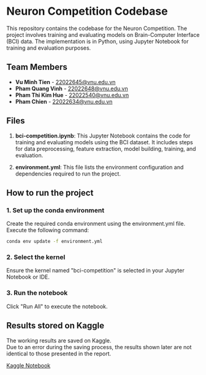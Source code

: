 # Neuron Competition Codebase

This repository contains the codebase for the Neuron Competition. The project involves training and evaluating models on Brain-Computer Interface (BCI) data. The implementation is in Python, using Jupyter Notebook for training and evaluation purposes.

## Team Members
- **Vu Minh Tien** - 22022645@vnu.edu.vn
- **Pham Quang Vinh** - 22022648@vnu.edu.vn
- **Pham Thi Kim Hue** - 22022540@vnu.edu.vn
- **Pham Chien** - 22022634@vnu.edu.vn

## Files

1. **bci-competition.ipynb**: This Jupyter Notebook contains the code for training and evaluating models using the BCI dataset. It includes steps for data preprocessing, feature extraction, model building, training, and evaluation.

2. **environment.yml**: This file lists the environment configuration and dependencies required to run the project.

## How to run the project
### 1. Set up the conda environment
Create the required conda environment using the environment.yml file. Execute the following command:

```bash
conda env update -f environment.yml
```

### 2. Select the kernel
Ensure the kernel named "bci-competition" is selected in your Jupyter Notebook or IDE.

### 3. Run the notebook
Click "Run All" to execute the notebook.

## Results stored on Kaggle
The working results are saved on Kaggle.  
Due to an error during the saving process, the results shown later are not identical to those presented in the report.

[Kaggle Notebook](https://www.kaggle.com/code/phamchienunc/notebookbbce6e2d3c)
